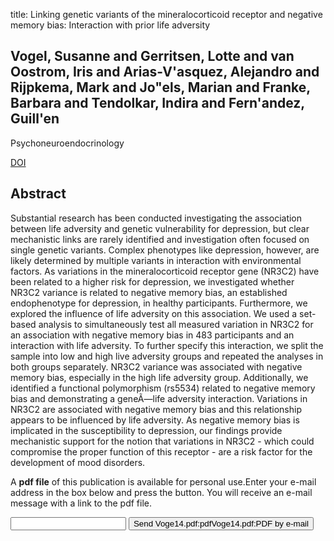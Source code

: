 title: Linking genetic variants of the mineralocorticoid receptor and negative memory bias: Interaction with prior life adversity

## Vogel, Susanne and Gerritsen, Lotte and van Oostrom, Iris and Arias-V'asquez, Alejandro and Rijpkema, Mark and Jo"els, Marian and Franke, Barbara and Tendolkar, Indira and Fern'andez, Guill'en
Psychoneuroendocrinology

<a href="https://doi.org/10.1016/j.psyneuen.2013.11.010">DOI</a>

## Abstract
Substantial research has been conducted investigating the association between life adversity and genetic vulnerability for depression, but clear mechanistic links are rarely identified and investigation often focused on single genetic variants. Complex phenotypes like depression, however, are likely determined by multiple variants in interaction with environmental factors. As variations in the mineralocorticoid receptor gene (NR3C2) have been related to a higher risk for depression, we investigated whether NR3C2 variance is related to negative memory bias, an established endophenotype for depression, in healthy participants. Furthermore, we explored the influence of life adversity on this association. We used a set-based analysis to simultaneously test all measured variation in NR3C2 for an association with negative memory bias in 483 participants and an interaction with life adversity. To further specify this interaction, we split the sample into low and high live adversity groups and repeated the analyses in both groups separately. NR3C2 variance was associated with negative memory bias, especially in the high life adversity group. Additionally, we identified a functional polymorphism (rs5534) related to negative memory bias and demonstrating a geneÃ—life adversity interaction. Variations in NR3C2 are associated with negative memory bias and this relationship appears to be influenced by life adversity. As negative memory bias is implicated in the susceptibility to depression, our findings provide mechanistic support for the notion that variations in NR3C2 - which could compromise the proper function of this receptor - are a risk factor for the development of mood disorders.

A <b>pdf file</b> of this publication is available for personal use.Enter your e-mail address in the box below and press the button. You will receive an e-mail message with a link to the pdf file.
<form action="sender.php">  <input type="text" name="email">  <input type="submit" value="Send Voge14.pdf:pdfVoge14.pdf:PDF by e-mail"></form>